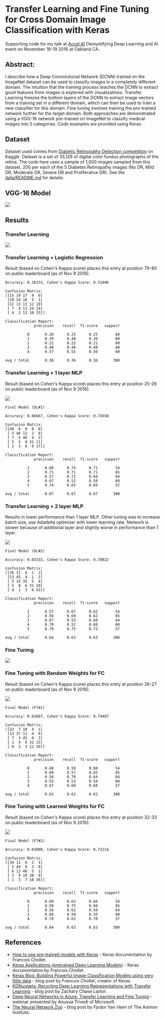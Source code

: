 # Transfer Learning and Fine Tuning for Cross Domain Image Classification with Keras

Supporting code for my talk at [Accel.AI](http://accel.ai/) Demystifying Deep Learning and AI event on November 18-19 2016 at Oakland CA.

## Abstract:

I describe how a Deep Convolutional Network (DCNN) trained on the ImageNet dataset can be used to classify images in a completely different domain. The intuition that the training process teaches the DCNN to extract good features from images is explored with visualizations. Transfer Learning freezes the bottom layers of the DCNN to extract image vectors from a training set in a different domain, which can then be used to train a new classifier for this domain. Fine tuning involves training the pre-trained network further for the target domain. Both approaches are demonstrated using a VGG-16 network pre-trained on ImageNet to classify medical images into 5 categories. Code examples are provided using Keras.

## Dataset

Dataset used comes from [Diabetic Retinopathy Detection competition](https://www.kaggle.com/c/diabetic-retinopathy-detection) on Kaggle. Dataset is a set of 35,126 of digital color fundus photographs of the retina. The code here uses a sample of 1,000 images sampled from this dataset, 200 per each of the 5 Diabetes Retinopathy images (No DR, Mild DR, Moderate DR, Severe DR and Proliferative DR). See the [data/README.md](data/README.md) for details.

## VGG-16 Model

<img src="docs/vgg16-original.png"/>

## Results

### Transfer Learning

<img src="docs/vgg16-tl.png"/>

### Transfer Learning + Logistic Regression

Result (based on Cohen's Kappa score) places this entry at position 79-80 on public leaderboard (as of Nov 9 2016).

    Accuracy: 0.36333, Cohen's Kappa Score: 0.51096

    Confusion Matrix:
    [[15 19 17  9  0]
     [20 24 10  5  1]
     [12 13 13 12 10]
     [ 7  4 11 24 14]
     [ 4  2 11 10 33]]

    Classification Report:
                 precision    recall  f1-score   support
    
              0       0.26      0.25      0.25        60
              1       0.39      0.40      0.39        60
              2       0.21      0.22      0.21        60
              3       0.40      0.40      0.40        60
              4       0.57      0.55      0.56        60
    
    avg / total       0.36      0.36      0.36       300

### Transfer Learning + 1 layer MLP

Result (based on Cohen's Kappa score) places this entry at position 25-26 on public leaderboard (as of Nov 9 2016).

<img src="docs/tl-dl1-loss.png"/>

    Final Model (DL#1)

    Accuracy: 0.66667, Cohen's Kappa Score: 0.74558

    Confusion Matrix:
    [[40  6  8  0  0]
     [ 5 46 12  2  0]
     [ 7  5 46  4  2]
     [ 5  5  8 31 11]
     [ 2  3  6  9 37]]

    Classification Report:
                 precision    recall  f1-score   support
    
              1       0.68      0.74      0.71        54
              2       0.71      0.71      0.71        65
              3       0.57      0.72      0.64        64
              4       0.67      0.52      0.58        60
              5       0.74      0.65      0.69        57
    
    avg / total       0.67      0.67      0.67       300
    

### Transfer Learning + 2 layer MLP

Results in lower performance than 1 layer MLP. Other tuning was to increase batch size, use Adadelta optimizer with lower learning rate. Network is slower because of additional layer and slightly worse in performance than 1 layer.

<img src="docs/tl-dl2-loss.png"/>

    Final Model (DL#2)

    Accuracy: 0.63333, Cohen's Kappa Score: 0.70822

    Confusion Matrix:
    [[36 11  4  1  2]
     [13 45  4  1  2]
     [ 5 15 35  5  4]
     [ 5  8  6 31 10]
     [ 4  1  3  6 43]]

    Classification Report:
                 precision    recall  f1-score   support
    
              1       0.57      0.67      0.62        54
              2       0.56      0.69      0.62        65
              3       0.67      0.55      0.60        64
              4       0.70      0.52      0.60        60
              5       0.70      0.75      0.73        57
    
    avg / total       0.64      0.63      0.63       300
    

### Fine Tuning

<img src="docs/vgg16-ft.png"/>

### Fine Tuning with Random Weights for FC

Result (based on Cohen's Kappa score) places this entry at position 26-27 on public leaderboard (as of Nov 9 2016).

<img src="docs/ft-dl-loss.png"/>

    Final Model (FT#1)

    Accuracy: 0.61667, Cohen's Kappa Score: 0.74487

    Confusion Matrix:
    [[32  7 10  4  1]
     [13 37 11  4  0]
     [ 7  3 45  6  3]
     [ 1  4  8 32 15]
     [ 0  3  3 12 39]]

    Classification Report:
                 precision    recall  f1-score   support
    
              0       0.60      0.59      0.60        54
              1       0.69      0.57      0.62        65
              2       0.58      0.70      0.64        64
              3       0.55      0.53      0.54        60
              4       0.67      0.68      0.68        57
    
    avg / total       0.62      0.62      0.62       300


### Fine Tuning with Learned Weights for FC

Result (based on Cohen's Kappa score) places this entry at position 32-33 on public leaderboard (as of Nov 9 2016).

<img src="docs/ft-dlw-loss.png"/>

    Final Model (FT#2)

    Accuracy: 0.63000, Cohen's Kappa Score: 0.72214

    Confusion Matrix:
    [[34 11  6  2  1]
     [ 5 49  8  3  0]
     [ 6 12 40  5  1]
     [ 3  9 10 30  8]
     [ 1  3  7 10 36]]

    Classification Report:
                 precision    recall  f1-score   support
    
              0       0.69      0.63      0.66        54
              1       0.58      0.75      0.66        65
              2       0.56      0.62      0.59        64
              3       0.60      0.50      0.55        60
              4       0.78      0.63      0.70        57
    
    avg / total       0.64      0.63      0.63       300


## References

* [How to use pre-trained models with Keras](https://keras.io/getting-started/faq/#how-can-i-use-pre-trained-models-in-keras) - Keras documentation by Francois Chollet.
* [Keras Applications (pretrained Deep Learning Models)](https://keras.io/applications/) - Keras documentation by Francois Chollet.
* [Keras Blog: Building Powerful Image Classification Models using very little data](https://blog.keras.io/building-powerful-image-classification-models-using-very-little-data.html) - blog post by Francois Chollet, creator of Keras.
* [KDNuggets: Recycling Deep Learning Representations with Transfer Learning](http://www.kdnuggets.com/2015/08/recycling-deep-learning-representations-transfer-ml.html) - blog post by Zachary Chase Lipton.
* [Deep Neural Networks in Azure: Transfer Learning and Fine Tuning](https://info.microsoft.com/CO-AAIoT-WBNR-FY17-09Sep-27-Deep-Neural-Networks-in-Azure-Transfer-Learning-and-Fine-tuning-253624_Registration.html) - webinar presented by Anusua Trivedi of Microsoft.
* [The Neural Network Zoo](http://www.asimovinstitute.org/neural-network-zoo/) - blog post by Fjodor Van Veen of The Asimov Institute.

